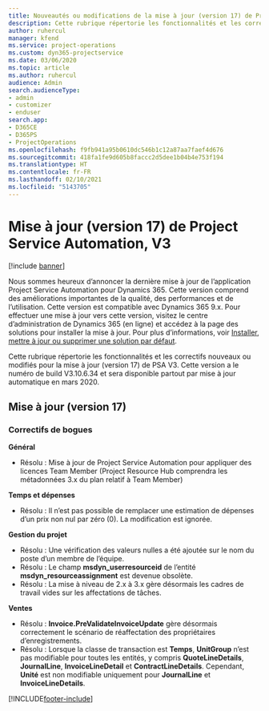 ```yaml
---
title: Nouveautés ou modifications de la mise à jour (version 17) de Project Service Automation (correctif logiciel), V3
description: Cette rubrique répertorie les fonctionnalités et les correctifs disponibles pour la mise à jour (version 17) de Project Service Automation, V3.
author: ruhercul
manager: kfend
ms.service: project-operations
ms.custom: dyn365-projectservice
ms.date: 03/06/2020
ms.topic: article
ms.author: ruhercul
audience: Admin
search.audienceType:
- admin
- customizer
- enduser
search.app:
- D365CE
- D365PS
- ProjectOperations
ms.openlocfilehash: f9fb941a95b0610dc546b1c12a87aa7faef4d676
ms.sourcegitcommit: 418fa1fe9d605b8faccc2d5dee1b04b4e753f194
ms.translationtype: HT
ms.contentlocale: fr-FR
ms.lasthandoff: 02/10/2021
ms.locfileid: "5143705"
---
```

# <a name="project-service-automation-update-release-17-v3"></a>Mise à jour (version 17) de Project Service Automation, V3

[!include [banner](../includes/psa-now-project-operations.md)]

Nous sommes heureux d’annoncer la dernière mise à jour de l’application Project Service Automation pour Dynamics 365. Cette version comprend des améliorations importantes de la qualité, des performances et de l’utilisation.  Cette version est compatible avec Dynamics 365 9.x. Pour effectuer une mise à jour vers cette version, visitez le centre d’administration de Dynamics 365 (en ligne) et accédez à la page des solutions pour installer la mise à jour. Pour plus d’informations, voir [Installer, mettre à jour ou supprimer une solution par défaut](https://docs.microsoft.com/power-platform/admin/install-remove-preferred-solution).

Cette rubrique répertorie les fonctionnalités et les correctifs nouveaux ou modifiés pour la mise à jour (version 17) de PSA V3. Cette version a le numéro de build V3.10.6.34 et sera disponible partout par mise à jour automatique en mars 2020.


## <a name="update-release-17"></a>Mise à jour (version 17)

### <a name="bug-fixes"></a>Correctifs de bogues

**Général**

- Résolu : Mise à jour de Project Service Automation pour appliquer des licences Team Member (Project Resource Hub comprendra les métadonnées 3.x du plan relatif à Team Member)
 
**Temps et dépenses**

- Résolu : Il n’est pas possible de remplacer une estimation de dépenses d’un prix non nul par zéro (0). La modification est ignorée.

**Gestion du projet**

- Résolu : Une vérification des valeurs nulles a été ajoutée sur le nom du poste d’un membre de l’équipe.
- Résolu : Le champ **msdyn_userresourceid** de l’entité **msdyn_resourceassignment** est devenue obsolète.
- Résolu : La mise à niveau de 2.x à 3.x gère désormais les cadres de travail vides sur les affectations de tâches.

**Ventes**

- Résolu : **Invoice.PreValidateInvoiceUpdate** gère désormais correctement le scénario de réaffectation des propriétaires d’enregistrements.
- Résolu : Lorsque la classe de transaction est **Temps**, **UnitGroup** n’est pas modifiable pour toutes les entités, y compris **QuoteLineDetails**, **JournalLine**, **InvoiceLineDetail** et **ContractLineDetails**. Cependant, **Unité** est non modifiable uniquement pour **JournalLine** et **InvoiceLineDetails**.




[!INCLUDE[footer-include](../includes/footer-banner.md)]